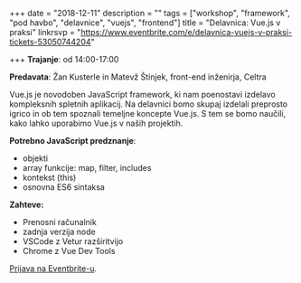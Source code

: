 +++
date = "2018-12-11"
description = ""
tags = ["workshop", "framework", "pod havbo", "delavnice", "vuejs", "frontend"]
title = "Delavnica: Vue.js v praksi"
linkrsvp = "https://www.eventbrite.com/e/delavnica-vuejs-v-praksi-tickets-53050744204"

+++
**Trajanje**: od 14:00-17:00

**Predavata**: Žan Kusterle in Matevž Štinjek, front-end inženirja, Celtra

Vue.js je novodoben JavaScript framework, ki nam poenostavi izdelavo kompleksnih spletnih aplikacij. Na delavnici bomo skupaj izdelali preprosto igrico in ob tem spoznali temeljne koncepte Vue.js. S tem se bomo naučili, kako lahko uporabimo Vue.js v naših projektih.

<!--more-->

**Potrebno JavaScript predznanje**:

- objekti
- array funkcije: map, filter, includes
- kontekst (this)
- osnovna ES6 sintaksa

**Zahteve:**

- Prenosni računalnik
- zadnja verzija node
- VSCode z Vetur razširitvijo
- Chrome z Vue Dev Tools

[Prijava na Eventbrite-u](https://www.eventbrite.com/e/delavnica-vuejs-v-praksi-tickets-53050744204).

